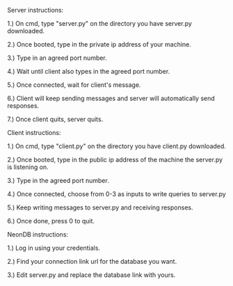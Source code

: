 Server instructions:

1.) On cmd, type "server.py" on the directory you have server.py downloaded.

2.) Once booted, type in the private ip address of your machine.

3.) Type in an agreed port number.

4.) Wait until client also types in the agreed port number.

5.) Once connected, wait for client's message.

6.) Client will keep sending messages and server will automatically send responses.

7.) Once client quits, server quits.

Client instructions:

1.) On cmd, type "client.py" on the directory you have client.py downloaded.

2.) Once booted, type in the public ip address of the machine the server.py is listening on.

3.) Type in the agreed port number.

4.) Once connected, choose from 0-3 as inputs to write queries to server.py

5.) Keep writing messages to server.py and receiving responses.

6.) Once done, press 0 to quit.

NeonDB instructions:

1.) Log in using your credentials.

2.) Find your connection link url for the database you want.

3.) Edit server.py and replace the database link with yours.

